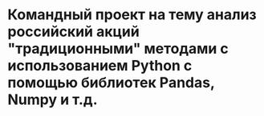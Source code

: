 # Командный проект на тему анализ российский акций "традиционными" методами с использованием Python с помощью библиотек Pandas, Numpy и т.д.
